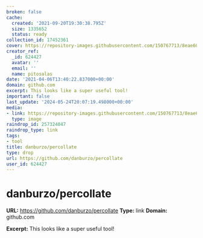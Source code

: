```yaml
---
broken: false
cache:
  created: '2021-09-20T19:30:38.795Z'
  size: 1335652
  status: ready
collection_id: 17452361
cover: https://repository-images.githubusercontent.com/150767713/8eae6080-e592-11ea-895f-754510255a1d
creator_ref:
  _id: 624427
  avatar: ''
  email: ''
  name: pitosalas
date: '2021-04-06T13:40:22.837000+00:00'
domain: github.com
excerpt: This looks like a super useful tool!
important: false
last_update: '2024-05-24T20:07:19.498000+00:00'
media:
- link: https://repository-images.githubusercontent.com/150767713/8eae6080-e592-11ea-895f-754510255a1d
  type: image
raindrop_id: 257324047
raindrop_type: link
tags:
- tool
title: danburzo/percollate
type: drop
url: https://github.com/danburzo/percollate
user_id: 624427
---
```


# danburzo/percollate

**URL:** https://github.com/danburzo/percollate
**Type:** link
**Domain:** github.com

**Excerpt:** This looks like a super useful tool!
